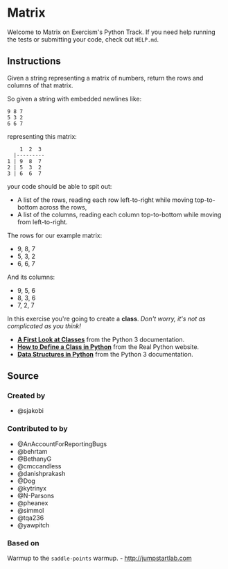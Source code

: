 # Matrix

Welcome to Matrix on Exercism's Python Track.
If you need help running the tests or submitting your code, check out `HELP.md`.

## Instructions

Given a string representing a matrix of numbers, return the rows and columns of
that matrix.

So given a string with embedded newlines like:

```text
9 8 7
5 3 2
6 6 7
```

representing this matrix:

```text
    1  2  3
  |---------
1 | 9  8  7
2 | 5  3  2
3 | 6  6  7
```

your code should be able to spit out:

- A list of the rows, reading each row left-to-right while moving
  top-to-bottom across the rows,
- A list of the columns, reading each column top-to-bottom while moving
  from left-to-right.

The rows for our example matrix:

- 9, 8, 7
- 5, 3, 2
- 6, 6, 7

And its columns:

- 9, 5, 6
- 8, 3, 6
- 7, 2, 7

In this exercise you're going to create a **class**. _Don't worry, it's not as complicated as you think!_

- [**A First Look at Classes**](https://docs.python.org/3/tutorial/classes.html#a-first-look-at-classes)
  from the Python 3 documentation.
- [**How to Define a Class in Python**](https://realpython.com/python3-object-oriented-programming/#how-to-define-a-class-in-python) from the Real Python website.
- [**Data Structures in Python**](https://docs.python.org/3/tutorial/datastructures.html)
  from the Python 3 documentation.

## Source

### Created by

- @sjakobi

### Contributed to by

- @AnAccountForReportingBugs
- @behrtam
- @BethanyG
- @cmccandless
- @danishprakash
- @Dog
- @kytrinyx
- @N-Parsons
- @pheanex
- @simmol
- @tqa236
- @yawpitch

### Based on

Warmup to the `saddle-points` warmup. - http://jumpstartlab.com
